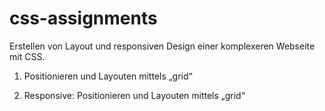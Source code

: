 # css-assignments
Erstellen von Layout und responsiven Design einer komplexeren Webseite mit CSS.

1. Positionieren und Layouten mittels „grid“

2. Responsive: Positionieren und Layouten mittels „grid“
